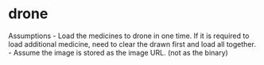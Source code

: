 # drone


Assumptions
     - Load the medicines to drone in one time. If it is required to load 
additional medicine, need to clear the drawn first and load all together.
     - Assume the image is stored as the image URL. (not as the binary) 